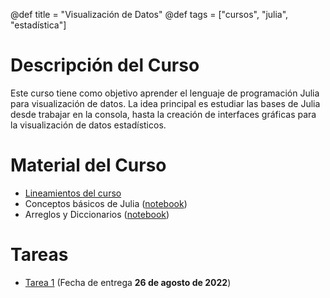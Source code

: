 @def title = "Visualización de Datos"
@def tags = ["cursos", "julia", "estadística"]


# Descripción del Curso

Este curso tiene como objetivo aprender el lenguaje de programación Julia para visualización de datos. La idea principal es estudiar las bases de Julia desde trabajar en la consola, hasta la creación de interfaces gráficas para la visualización de datos estadísticos.

# Material del Curso

- [Lineamientos del curso](#)
- Conceptos básicos de Julia ([notebook](/visualizaciondedatos/intro-a-julia))
- Arreglos y Diccionarios ([notebook](/visualizaciondedatos/arreglos))

# Tareas

- [Tarea 1](/visualizaciondedatos/Tarea_01.pdf) (Fecha de entrega **26 de agosto de 2022**)
